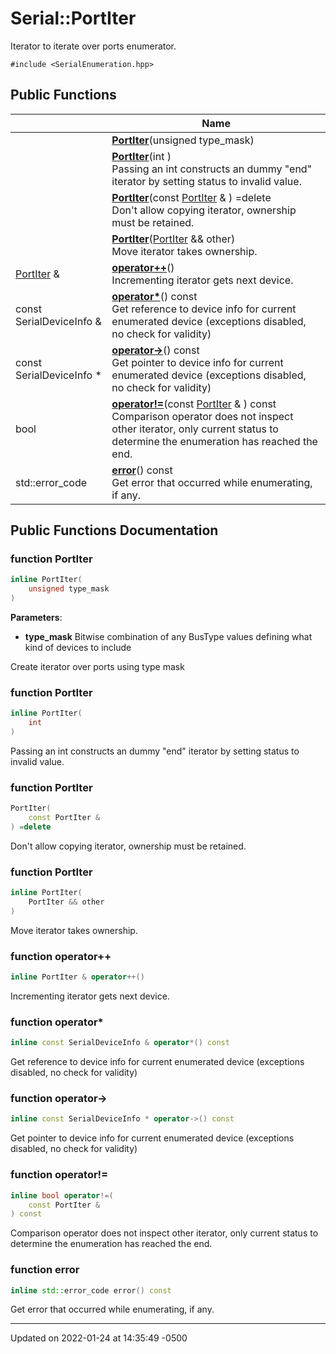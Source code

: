 # Serial::PortIter


Iterator to iterate over ports enumerator. 


`#include <SerialEnumeration.hpp>`

## Public Functions

|                | Name           |
| -------------- | -------------- |
| | **[PortIter](struct_serial_1_1_port_iter.md#function-portiter)**(unsigned type_mask) |
| | **[PortIter](struct_serial_1_1_port_iter.md#function-portiter)**(int )<br>Passing an int constructs an dummy "end" iterator by setting status to invalid value.  |
| | **[PortIter](struct_serial_1_1_port_iter.md#function-portiter)**(const [PortIter](struct_serial_1_1_port_iter.md) & ) =delete<br>Don't allow copying iterator, ownership must be retained.  |
| | **[PortIter](struct_serial_1_1_port_iter.md#function-portiter)**([PortIter](struct_serial_1_1_port_iter.md) && other)<br>Move iterator takes ownership.  |
| [PortIter](struct_serial_1_1_port_iter.md) & | **[operator++](struct_serial_1_1_port_iter.md#function-operator++)**()<br>Incrementing iterator gets next device.  |
| const SerialDeviceInfo & | **[operator*](struct_serial_1_1_port_iter.md#function-operator*)**() const<br>Get reference to device info for current enumerated device (exceptions disabled, no check for validity)  |
| const SerialDeviceInfo * | **[operator->](struct_serial_1_1_port_iter.md#function-operator->)**() const<br>Get pointer to device info for current enumerated device (exceptions disabled, no check for validity)  |
| bool | **[operator!=](struct_serial_1_1_port_iter.md#function-operator!=)**(const [PortIter](struct_serial_1_1_port_iter.md) & ) const<br>Comparison operator does not inspect other iterator, only current status to determine the enumeration has reached the end.  |
| std::error_code | **[error](struct_serial_1_1_port_iter.md#function-error)**() const<br>Get error that occurred while enumerating, if any.  |

## Public Functions Documentation

### function PortIter

```cpp
inline PortIter(
    unsigned type_mask
)
```


**Parameters**: 

  * **type_mask** Bitwise combination of any BusType values defining what kind of devices to include 


Create iterator over ports using type mask 


### function PortIter

```cpp
inline PortIter(
    int 
)
```

Passing an int constructs an dummy "end" iterator by setting status to invalid value. 

### function PortIter

```cpp
PortIter(
    const PortIter & 
) =delete
```

Don't allow copying iterator, ownership must be retained. 

### function PortIter

```cpp
inline PortIter(
    PortIter && other
)
```

Move iterator takes ownership. 

### function operator++

```cpp
inline PortIter & operator++()
```

Incrementing iterator gets next device. 

### function operator*

```cpp
inline const SerialDeviceInfo & operator*() const
```

Get reference to device info for current enumerated device (exceptions disabled, no check for validity) 

### function operator->

```cpp
inline const SerialDeviceInfo * operator->() const
```

Get pointer to device info for current enumerated device (exceptions disabled, no check for validity) 

### function operator!=

```cpp
inline bool operator!=(
    const PortIter & 
) const
```

Comparison operator does not inspect other iterator, only current status to determine the enumeration has reached the end. 

### function error

```cpp
inline std::error_code error() const
```

Get error that occurred while enumerating, if any. 

-------------------------------

Updated on 2022-01-24 at 14:35:49 -0500